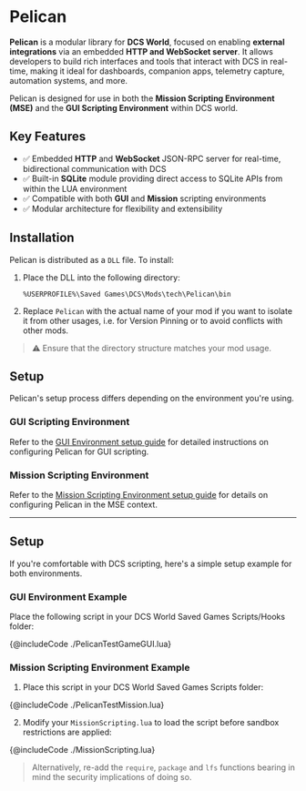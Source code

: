 # Pelican

**Pelican** is a modular library for **DCS World**, focused on enabling **external integrations** via an embedded **HTTP
and WebSocket server**. It allows developers to build rich interfaces and tools that interact with DCS in real-time,
making it ideal for dashboards, companion apps, telemetry capture, automation systems, and more.

Pelican is designed for use in both the **Mission Scripting Environment (MSE)** and the **GUI Scripting Environment**
within DCS world.

## Key Features

* ✅ Embedded **HTTP** and **WebSocket** JSON-RPC server for real-time, bidirectional communication with DCS
* ✅ Built-in **SQLite** module providing direct access to SQLite APIs from within the LUA environment
* ✅ Compatible with both **GUI** and **Mission** scripting environments
* ✅ Modular architecture for flexibility and extensibility

## Installation

Pelican is distributed as a `DLL` file. To install:

1. Place the DLL into the following directory:

   ```
   %USERPROFILE%\Saved Games\DCS\Mods\tech\Pelican\bin
   ```
2. Replace `Pelican` with the actual name of your mod if you want to isolate it from other usages, i.e. for Version
   Pinning
   or to avoid conflicts with other mods.

> ⚠️ Ensure that the directory structure matches your mod usage.

## Setup

Pelican's setup process differs depending on the environment you're using.

### GUI Scripting Environment

Refer to the [GUI Environment setup guide](./gui.md) for detailed instructions on configuring Pelican for GUI scripting.

### Mission Scripting Environment

Refer to the [Mission Scripting Environment setup guide](./mission.md) for details on configuring Pelican in the MSE
context.

---

## Setup

If you're comfortable with DCS scripting, here's a simple setup example for both environments.

### GUI Environment Example

Place the following script in your DCS World Saved Games Scripts/Hooks folder:

{@includeCode ./PelicanTestGameGUI.lua}

### Mission Scripting Environment Example

1. Place this script in your DCS World Saved Games Scripts folder:

{@includeCode ./PelicanTestMission.lua}

2. Modify your `MissionScripting.lua` to load the script before sandbox restrictions are applied:

{@includeCode ./MissionScripting.lua}

> Alternatively, re-add the `require`, `package` and `lfs` functions bearing in mind the security implications of doing
> so.
